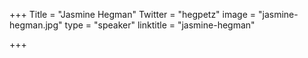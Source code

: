 +++
Title = "Jasmine Hegman"
Twitter = "hegpetz"
image = "jasmine-hegman.jpg"
type = "speaker"
linktitle = "jasmine-hegman"

+++


